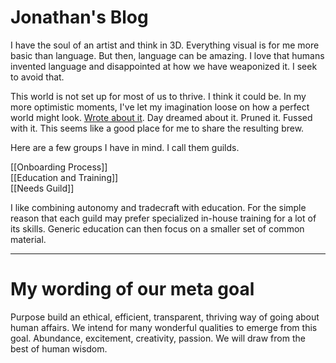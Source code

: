 # Jonathan's Blog
I have the soul of an artist and think in 3D. Everything visual is for me more basic than language. But then, language can be amazing. I love that humans invented language and disappointed at how we have weaponized it. I seek to avoid that.

This world is not set up for most of us to thrive. I think it could be. In my more optimistic moments, I've let my imagination loose on how a perfect world might look. [Wrote about it](http://www.civilization2.org). Day dreamed about it. Pruned it. Fussed with it. This seems like a good place for me to share the resulting brew. 

Here are a few groups I have in mind. I call them guilds.

[[Onboarding Process]]  
[[Education and Training]]  
[[Needs Guild]]  

I like combining autonomy and tradecraft with education. For the simple reason that each guild may prefer specialized in-house training for a lot of its skills. Generic education can then focus on a smaller set of common material.

----------

# My wording of our meta goal

Purpose build an ethical, efficient, transparent, thriving way of going about human affairs. We intend for many wonderful qualities to emerge from this goal. Abundance, excitement, creativity, passion. We will draw from the best of human wisdom.